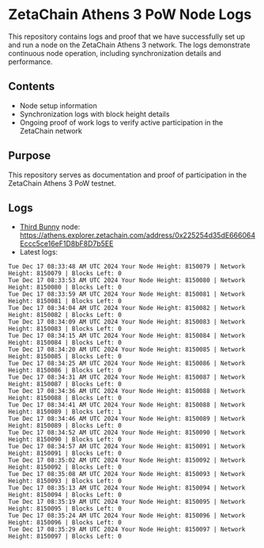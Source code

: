 # ZetaChain Athens 3 PoW Node Logs
This repository contains logs and proof that we have successfully set up and run a node on the ZetaChain Athens 3 network. The logs demonstrate continuous node operation, including synchronization details and performance.

## Contents
- Node setup information
- Synchronization logs with block height details
- Ongoing proof of work logs to verify active participation in the ZetaChain network

## Purpose
This repository serves as documentation and proof of participation in the ZetaChain Athens 3 PoW testnet.

## Logs

- [Third Bunny](https://thirdbunny.xyz/) node: https://athens.explorer.zetachain.com/address/0x225254d35dE666064Eccc5ce16eF1D8bF8D7b5EE
- Latest logs:
```
Tue Dec 17 08:33:48 AM UTC 2024 Your Node Height: 8150079 | Network Height: 8150079 | Blocks Left: 0
Tue Dec 17 08:33:53 AM UTC 2024 Your Node Height: 8150080 | Network Height: 8150080 | Blocks Left: 0
Tue Dec 17 08:33:59 AM UTC 2024 Your Node Height: 8150081 | Network Height: 8150081 | Blocks Left: 0
Tue Dec 17 08:34:04 AM UTC 2024 Your Node Height: 8150082 | Network Height: 8150082 | Blocks Left: 0
Tue Dec 17 08:34:09 AM UTC 2024 Your Node Height: 8150083 | Network Height: 8150083 | Blocks Left: 0
Tue Dec 17 08:34:15 AM UTC 2024 Your Node Height: 8150084 | Network Height: 8150084 | Blocks Left: 0
Tue Dec 17 08:34:20 AM UTC 2024 Your Node Height: 8150085 | Network Height: 8150085 | Blocks Left: 0
Tue Dec 17 08:34:25 AM UTC 2024 Your Node Height: 8150086 | Network Height: 8150086 | Blocks Left: 0
Tue Dec 17 08:34:31 AM UTC 2024 Your Node Height: 8150087 | Network Height: 8150087 | Blocks Left: 0
Tue Dec 17 08:34:36 AM UTC 2024 Your Node Height: 8150088 | Network Height: 8150088 | Blocks Left: 0
Tue Dec 17 08:34:41 AM UTC 2024 Your Node Height: 8150088 | Network Height: 8150089 | Blocks Left: 1
Tue Dec 17 08:34:46 AM UTC 2024 Your Node Height: 8150089 | Network Height: 8150089 | Blocks Left: 0
Tue Dec 17 08:34:52 AM UTC 2024 Your Node Height: 8150090 | Network Height: 8150090 | Blocks Left: 0
Tue Dec 17 08:34:57 AM UTC 2024 Your Node Height: 8150091 | Network Height: 8150091 | Blocks Left: 0
Tue Dec 17 08:35:02 AM UTC 2024 Your Node Height: 8150092 | Network Height: 8150092 | Blocks Left: 0
Tue Dec 17 08:35:08 AM UTC 2024 Your Node Height: 8150093 | Network Height: 8150093 | Blocks Left: 0
Tue Dec 17 08:35:13 AM UTC 2024 Your Node Height: 8150094 | Network Height: 8150094 | Blocks Left: 0
Tue Dec 17 08:35:19 AM UTC 2024 Your Node Height: 8150095 | Network Height: 8150095 | Blocks Left: 0
Tue Dec 17 08:35:24 AM UTC 2024 Your Node Height: 8150096 | Network Height: 8150096 | Blocks Left: 0
Tue Dec 17 08:35:29 AM UTC 2024 Your Node Height: 8150097 | Network Height: 8150097 | Blocks Left: 0
```

